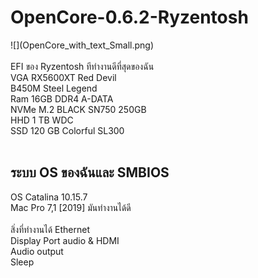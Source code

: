 <h1>OpenCore-0.6.2-Ryzentosh  </h1>  
![](OpenCore_with_text_Small.png)<br><br>     
EFI ของ Ryzentosh ทีทำงานดีที่สุดของฉัน<br>    
VGA RX5600XT Red Devil<br>      
B450M Steel Legend<br>      
Ram 16GB DDR4 A-DATA<br>    
NVMe M.2 BLACK SN750 250GB<br>    
HHD 1 TB WDC<br>    
SSD 120 GB Colorful SL300<br><br>    

<h2>ระบบ OS ของฉันและ SMBIOS</h2>
OS Catalina 10.15.7<br>  
Mac Pro 7,1 [2019] มันทำงานได้ดี<br><br>   

</h3>สิ่งที่ทำงานได้</h3>  
Ethernet<br>  
Display Port audio & HDMI<br>  
Audio output<br>  
Sleep<br> 